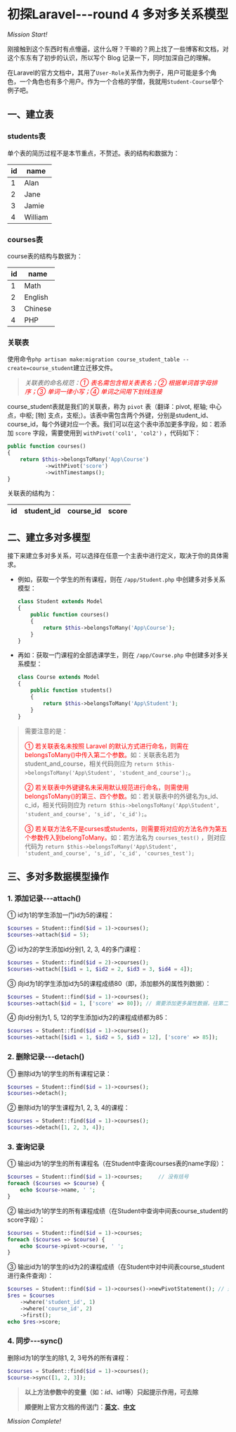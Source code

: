 # 初探Laravel---round 4 多对多关系模型

*Mission Start!*

刚接触到这个东西时有点懵逼，这什么呀？干嘛的？网上找了一些博客和文档，对这个东东有了初步的认识，所以写个 Blog 记录一下，同时加深自己的理解。

在Laravel的官方文档中，其用了`User-Role`关系作为例子，用户可能是多个角色，一个角色也有多个用户。作为一个合格的学僧，我就用`Student-Course`举个例子吧。

## 一、建立表

### students表
单个表的简历过程不是本节重点，不赘述。表的结构和数据为：

| id | name |
| --- | --- |
| 1 | Alan |
| 2 | Jane |
| 3 | Jamie |
| 4 | William |

### courses表
course表的结构与数据为：

| id | name |
| --- | --- |
| 1 | Math |
| 2 | English |
| 3 | Chinese |
| 4 | PHP |

### 关联表

使用命令`php artisan make:migration course_student_table --create=course_student`建立迁移文件。

> *关联表的命名规范：<span style="color:red;">① 表名需包含相关表表名；② 根据单词首字母排序；③ 单词一律小写；④ 单词之间用下划线连接</span>*

course_student表就是我们的关联表，称为 `pivot` 表（翻译：pivot, 枢轴; 中心点，中枢; [物] 支点，支枢;）。该表中需包含两个外键，分别是student_id、course_id，每个外键对应一个表。我们可以在这个表中添加更多字段，如：若添加 `score` 字段，需要使用到 `withPivot('col1', 'col2')` ，代码如下：

```php
public function courses()
{
    return $this->belongsToMany('App\Course')
            ->withPivot('score')
            ->withTimestamps();
} 
```

关联表的结构为：

| id | student_id | course_id | score |
| --- | --- | --- | --- |

## 二、建立多对多模型

接下来建立多对多关系，可以选择在任意一个主表中进行定义，取决于你的具体需求。

* 例如，获取一个学生的所有课程，则在 `/app/Student.php` 中创建多对多关系模型：

   ```php
   class Student extends Model
   {
       public function courses()
       {
           return $this->belongsToMany('App\Course');
       }
   }
   ```

* 再如：获取一门课程的全部选课学生，则在 `/app/Course.php` 中创建多对多关系模型：

   ```php
   class Course extends Model
   {
       public function students()
       {
           return $this->belongsToMany('App\Student');
       }
   }
   ```

> 需要注意的是：
>    
> <span style="color:red;">① 若关联表名未按照 Laravel 的默认方式进行命名，则需在belongsToMany()中传入第二个参数。</span>如：关联表名若为student_and_course，相关代码则应为 `return $this->belongsToMany('App\Student', 'student_and_course');`。
>    
> <span style="color:red;">② 若关联表中外键键名未采用默认规范进行命名，则需使用belongsToMany()的第三、四个参数。</span>如：若关联表中的外键名为s_id、c_id，相关代码则应为 `return $this->belongsToMany('App\Student', 'student_and_course', 's_id', 'c_id');`。
>     
> <span style="color:red;">③ 若关联方法名不是curses或students，则需要将对应的方法名作为第五个参数传入到belongToMany。</span>如：若方法名为 `courses_test()` ，则对应代码为 `return $this->belongsToMany('App\Student', 'student_and_course', 's_id', 'c_id', 'courses_test');`


## 三、多对多数据模型操作

### 1. 添加记录---attach()
① id为1的学生添加一门id为5的课程：

```php
$courses = Student::find($id = 1)->courses();
$courses->attach($id = 5);
```
② id为2的学生添加id分别1, 2, 3, 4的多门课程：

```php
$courses = Student::find($id = 2)->courses();
$courses->attach([$id1 = 1, $id2 = 2, $id3 = 3, $id4 = 4]);
```
③ 向id为1的学生添加id为5的课程成绩80（即，添加额外的属性列数据）：

```php
$courses = Student::find($id = 1)->courses();
$courses->attach($id = 1, ['score' => 80]); // 需要添加更多属性数据，往第二个参数数组中添加键值即可
```
④ 向id分别为1, 5, 12的学生添加id为2的课程成绩都为85：

```php
$courses = Student::find($id = 1)->courses();
$courses->attach([$id1 = 1, $id2 = 5, $id3 = 12], ['score' => 85]);
```

### 2. 删除记录---detach()

① 删除id为1的学生的所有课程记录：

```php
$courses = Student::find($id = 1)->courses();
$courses->detach();
```
② 删除id为1的学生课程为1, 2, 3, 4的课程：

```php
$courses = Student::find($id = 1)->courses();
$courses->detach([1, 2, 3, 4]);
```

### 3. 查询记录
① 输出id为1的学生的所有课程名（在Student中查询courses表的name字段）：

```php
$courses = Student::find($id = 1)->courses;     // 没有括号
foreach ($courses => $course) {
    echo $course->name, ' ';
}
```
② 输出id为1的学生的所有课程成绩（在Student中查询中间表course_student的score字段）：

```php
$courses = Student::find($id = 1)->courses;
foreach ($courses => $course) {
    echo $course->pivot->course, ' ';
}
```
③ 输出id为1的学生的id为2的课程成绩（在Student中对中间表course_student进行条件查询）：

```php
$courses = Student::find($id = 1)->courses()->newPivotStatement(); // 返回Builder对象
$res = $courses
    ->where('student_id', 1)
    ->where('course_id', 2)
    ->first();
echo $res->score;

```
### 4. 同步---sync()

删除id为1的学生的除1, 2, 3号外的所有课程：

```php
$courses = Student::find($id = 1)->courses();
$course->sync([1, 2, 3]);
```

> **以上方法参数中的变量（如：$id、$id1等）只起提示作用，可去除**
> 
> **顺便附上官方文档的传送门：[英文](https://docs.golaravel.com/docs/5.6/eloquent-relationships/#many-to-many)、[中文](http://laravelacademy.org/post/8867.html#toc_5)**

*Mission Complete!*

